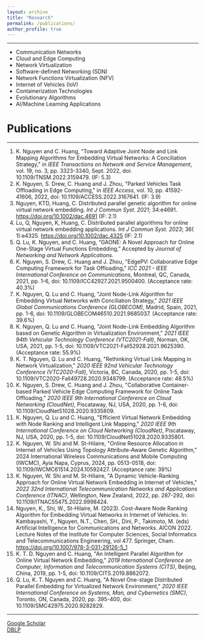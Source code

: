 ```yaml
---
layout: archive
title: "Research"
permalink: /publications/
author_profile: true
---
```

__________
* Communication Networks
* Cloud and Edge Computing
* Network Virtualization
* Software-defined Networking (SDN)
* Network Functions Virtualization (NFV)
* Internet of Vehicles (IoV)
* Containerization Technologies
* Evolutionary Algorithms
* AI/Machine Learning Applications

Publications 
=============
__________

<!-- {% if author.googlescholar %}
  You can also find my articles on <u><a href="{{author.googlescholar}}">my Google Scholar profile</a>.</u>
{% endif %} -->

<!-- {% include base_path %} -->

<!-- {% for post in site.publications reversed %}
  {% include archive-single.html %}
{% endfor %}
 -->
 1. K. Nguyen and C. Huang, "Toward Adaptive Joint Node and Link Mapping Algorithms for Embedding Virtual Networks: A Conciliation Strategy," in _IEEE Transactions on Network and Service Management_, vol. 19, no. 3, pp. 3323-3340, Sept. 2022, doi: 10.1109/TNSM.2022.3159479. (IF: 5.3)
 2. K. Nguyen, S. Drew, C. Huang and J. Zhou, "Parked Vehicles Task Offloading in Edge Computing," in _IEEE Access_, vol. 10, pp. 41592-41606, 2022, doi: 10.1109/ACCESS.2022.3167641. (IF: 3.9)
 3. Nguyen, KTD, Huang, C. Distributed parallel genetic algorithm for online virtual network embedding. _Int J Commun Syst. 2021_; 34:e4691. https://doi.org/10.1002/dac.4691 (IF: 2.1)
 4. Lu, Q, Nguyen, K, Huang, C. Distributed parallel algorithms for online virtual network embedding applications. _Int J Commun Syst. 2023_; 36( 1):e4325. https://doi.org/10.1002/dac.4325 (IF: 2.1)
 5. Q. Lu, K. Nguyen, and C. Huang, “GAONE: A Novel Approach for Online One-Stage Virtual Functions Embedding,” Accepted by _Journal of Networking and Network Applications_.
 6. K. Nguyen, S. Drew, C. Huang and J. Zhou, "EdgePV: Collaborative Edge Computing Framework for Task Offloading," _ICC 2021 - IEEE International Conference on Communications_, Montreal, QC, Canada, 2021, pp. 1-6, doi: 10.1109/ICC42927.2021.9500400. (Acceptance rate: 40.3%)
 7. K. Nguyen, Q. Lu and C. Huang, "Joint Node-Link Algorithm for Embedding Virtual Networks with Conciliation Strategy," _2021 IEEE Global Communications Conference (GLOBECOM)_, Madrid, Spain, 2021, pp. 1-6, doi: 10.1109/GLOBECOM46510.2021.9685037. (Acceptance rate: 39.6%)
 8. K. Nguyen, Q. Lu and C. Huang, "Joint Node-Link Embedding Algorithm based on Genetic Algorithm in Virtualization Environment," _2021 IEEE 94th Vehicular Technology Conference (VTC2021-Fall)_, Norman, OK, USA, 2021, pp. 1-5, doi: 10.1109/VTC2021-Fall52928.2021.9625390. (Acceptance rate: 55.9%)
 9. K. T. Nguyen, Q. Lu and C. Huang, "Rethinking Virtual Link Mapping in Network Virtualization," _2020 IEEE 92nd Vehicular Technology Conference (VTC2020-Fall)_, Victoria, BC, Canada, 2020, pp. 1-5, doi: 10.1109/VTC2020-Fall49728.2020.9348799. (Acceptance rate: 48.5%)
 10. K. Nguyen, S. Drew, C. Huang and J. Zhou, "Collaborative Container-based Parked Vehicle Edge Computing Framework for Online Task Offloading," _2020 IEEE 9th International Conference on Cloud Networking (CloudNet)_, Piscataway, NJ, USA, 2020, pp. 1-6, doi: 10.1109/CloudNet51028.2020.9335809.
 11. K. Nguyen, Q. Lu and C. Huang, "Efficient Virtual Network Embedding with Node Ranking and Intelligent Link Mapping," _2020 IEEE 9th International Conference on Cloud Networking (CloudNet)_, Piscataway, NJ, USA, 2020, pp. 1-5, doi: 10.1109/CloudNet51028.2020.9335801.
 12. K. Nguyen, W. Shi and M. St-Hilaire, "Online Resource Allocation in Internet of Vehicles Using Topology Attribute-Aware Genetic Algorithm," 2024 International Wireless Communications and Mobile Computing (IWCMC), Ayia Napa, Cyprus, 2024, pp. 0513-0518, doi: 10.1109/IWCMC61514.2024.10592427. (Acceptance rate: 39%)
 13. K. Nguyen, W. Shi and M. St-Hilaire, "A Dynamic Vehicle-Ranking Approach for Online Virtual Network Embedding in Internet of Vehicles," _2022 32nd International Telecommunication Networks and Applications Conference (ITNAC)_, Wellington, New Zealand, 2022, pp. 287-292, doi: 10.1109/ITNAC55475.2022.9998424.
 14. Nguyen, K., Shi, W., St-Hilaire, M. (2023). Cost-Aware Node Ranking Algorithm for Embedding Virtual Networks in Internet of Vehicles. In: Kambayashi, Y., Nguyen, N.T., Chen, SH., Dini, P., Takimoto, M. (eds) Artificial Intelligence for Communications and Networks. AICON 2022. Lecture Notes of the Institute for Computer Sciences, Social Informatics and Telecommunications Engineering, vol 477. Springer, Cham. https://doi.org/10.1007/978-3-031-29126-5_1
 15. K. T. D. Nguyen and C. Huang, "An Intelligent Parallel Algorithm for Online Virtual Network Embedding," _2019 International Conference on Computer, Information and Telecommunication Systems (CITS)_, Beijing, China, 2019, pp. 1-5, doi: 10.1109/CITS.2019.8862072.
 16. Q. Lu, K. T. Nguyen and C. Huang, "A Novel One-stage Distributed Parallel Embedding for Virtualized Network Environment," _2020 IEEE International Conference on Systems, Man, and Cybernetics (SMC)_, Toronto, ON, Canada, 2020, pp. 395-400, doi: 10.1109/SMC42975.2020.9282829.
 
____________
[Google Scholar](https://scholar.google.com/citations?hl=en&user=6HD0UeAAAAAJ&view_op=list_works)    
[DBLP](https://dblp.uni-trier.de/pid/51/4678-1.html)

